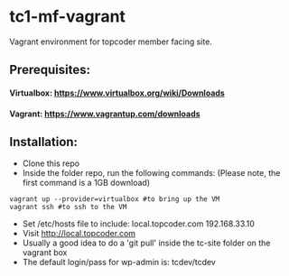 tc1-mf-vagrant
==============

Vagrant environment for topcoder member facing site.

## Prerequisites:
#### Virtualbox: https://www.virtualbox.org/wiki/Downloads
#### Vagrant: https://www.vagrantup.com/downloads

## Installation:
* Clone this repo
* Inside the folder repo, run the following commands: 
(Please note, the first command is a 1GB download)

```
vagrant up --provider=virtualbox #to bring up the VM
vagrant ssh #to ssh to the VM
```

* Set /etc/hosts file to include:
local.topcoder.com 192.168.33.10
* Visit http://local.topcoder.com
* Usually a good idea to do a 'git pull' inside the tc-site folder on the vagrant box
* The default login/pass for wp-admin is: tcdev/tcdev
